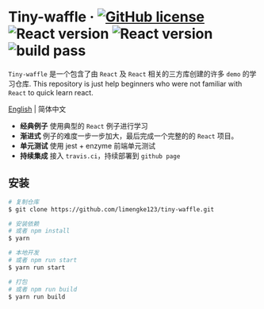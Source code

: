 # Tiny-waffle  &middot; [![GitHub license](https://img.shields.io/github/license/limengke123/tiny-waffle.svg)](https://github.com/limengke123/tiny-waffle/blob/master/LICENSE) ![React version](https://img.shields.io/badge/React-v16.8.6-blue.svg) ![React version](https://img.shields.io/badge/React-v16.8.6-blue.svg) ![build pass](https://www.travis-ci.org/limengke123/newBlog.svg?branch=master)

`Tiny-waffle` 是一个包含了由 `React` 及 `React` 相关的三方库创建的许多 `demo` 的学习仓库. This repository is just help beginners who were not familiar with `React` to quick learn react.

[English](./README.md) | 简体中文

* **经典例子** 使用典型的 `React` 例子进行学习 
* **渐进式**  例子的难度一步一步加大，最后完成一个完整的的 `React` 项目。
* **单元测试** 使用 jest + enzyme 前端单元测试
* **持续集成** 接入 `travis.ci`，持续部署到 `github page`

## 安装

```bash
# 复制仓库
$ git clone https://github.com/limengke123/tiny-waffle.git

# 安装依赖
# 或者 npm install
$ yarn

# 本地开发
# 或者 npm run start
$ yarn run start

# 打包
# 或者 npm run build
$ yarn run build

```
